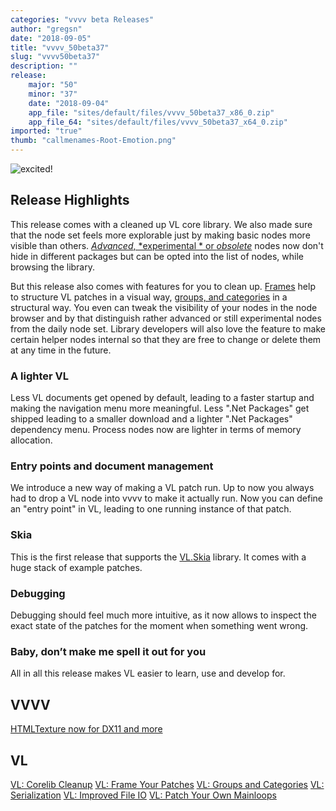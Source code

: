 ```yaml
---
categories: "vvvv beta Releases"
author: "gregsn"
date: "2018-09-05"
title: "vvvv_50beta37"
slug: "vvvv50beta37"
description: ""
release: 
    major: "50"
    minor: "37"
    date: "2018-09-04"
    app_file: "sites/default/files/vvvv_50beta37_x86_0.zip"
    app_file_64: "sites/default/files/vvvv_50beta37_x64_0.zip"
imported: "true"
thumb: "callmenames-Root-Emotion.png"
---
```



![excited!](callmenames-Root-Emotion.png)

## Release Highlights

This release comes with a cleaned up VL core library. We also made sure that the node set feels more explorable just by making basic nodes more visible than others. [ *Advanced*, *experimental * or *obsolete*](/blog/vl%20-%20corelib%20-%20cleanup%20) nodes now don't hide in different packages but can be opted into the list of nodes, while browsing the library. 

But this release also comes with features for you to clean up. [ Frames](/blog/vl%20-%20frame%20-%20your%20-%20patches%20) help to structure VL patches in a visual way, [ groups, and categories](/blog/vl%20-%20groups%20-%20and-categories%20) in a structural way. You even can tweak the visibility of your nodes in the node browser and by that distinguish rather advanced or still experimental nodes from the daily node set. Library developers will also love the feature to make certain helper nodes internal so that they are free to change or delete them at any time in the future.

### A lighter VL

Less VL documents get opened by default, leading to a faster startup and making the navigation menu more meaningful. Less ".Net Packages" get shipped leading to a smaller download and a lighter ".Net Packages" dependency menu. Process nodes now are lighter in terms of memory allocation.

### Entry points and document management

We introduce a new way of making a VL patch run. Up to now you always had to drop a VL node into vvvv to make it actually run.
Now you can define an "entry point" in VL, leading to one running instance of that patch. 

### Skia

This is the first release that supports the [ VL.Skia](/blog/vl.skia%20) library.
It comes with a huge stack of example patches.

### Debugging

Debugging should feel much more intuitive, as it now allows to inspect the exact state of the patches for the moment when something went wrong.

### Baby, don’t make me spell it out for you

All in all this release makes VL easier to learn, use and develop for.

<!--{SPLIT()}-->
## VVVV

[HTMLTexture now for DX11 and more ](/blog/2018/htmltexture-now-for-dx11-and-more)
<!--~~~-->
## VL

[ VL: Corelib Cleanup](/blog/vl%20-%20corelib%20-%20cleanup%20)
[ VL: Frame Your Patches](/blog/vl%20-%20frame%20-%20your%20-%20patches%20)
[ VL: Groups and Categories](/blog/vl%20-%20groups%20-%20and-categories%20)
[ VL: Serialization](/blog/vl%20-%20serialization%20)
[ VL: Improved File IO](/blog/vl%20-%20improved%20-%20file%20-%20io%20)
[ VL: Patch Your Own Mainloops](/blog/vl-patch-your-own-mainloops%20)

<!--{SPLIT}-->

